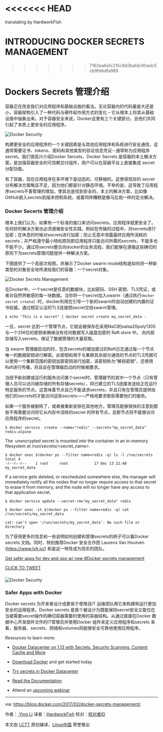 <<<<<<< HEAD
=======

translating by HardworkFish

INTRODUCING DOCKER SECRETS MANAGEMENT
============================================================
>>>>>>> 7162ea6a1c215c9d3bafdc90adc5cb9fdbdfa989

Dockers Secrets 管理介绍
=========================

容器正在改变我们对应用程序和基础设施的看法。无论容器内的代码量是大还是小，容器架构引入了一种代码与硬件起作用方式的变化 – 它从根本上将其从基础设施中抽象出来。对于容器安全来说，Docker这里有三个关键部分。且他们共同引起了本质上更安全的应用程序。

 ![Docker Security](https://i2.wp.com/blog.docker.com/wp-content/uploads/e12387a1-ab21-4942-8760-5b1677bc656d-1.jpg?w=1140&ssl=1) 
 
构建更安全的应用程序的一个关键因素是与其他应用程序和系统进行安全通信，这通常需要证书、tokens、密码和其他类型的验证信息凭证--通常称为应用程序 secret。我们很高兴介绍Docker Sercets，Docker Secrets 是容器的本土解决方案，是加强容器安全的可信赖交付组件，用户可以在容器平台上直接集成 secret 分配功能。

有了容器，现在应用程序在多环境下是动态的、可移植的。这使得现存的 secret 分布解决方案略显不足，因为他们都是针对静态环境。不幸的是，这导致了应用程序secrets不善管理的增加，使其总是找到安全的，本土的解决方案，比如像GitHub嵌入secrets到版本控制系统，或着同样糟糕是像马后炮一样的定点解决。

### Docker Secerts 管理介绍

根本上我们认为，如果有一个标准的接口来访问secrets，应用程序就更安全了。任何好的解决方案也必须遵循安全性实践，例如在传输的过程中，对secrets进行加密；在休息的时候对secrets进行加密；防止无意中泄露最终应用所消耗的secrets；并严格遵守最小特权原则即应用程序只能访问所需的secrets，不能多也不能不少。通过将secrets整合向docker的业务流程，我们能够在遵循这些确切的原则下为secrets管理问题提供一种解决方案。

下图提供了一个高层次视图，并展示了Docker swarm mode结构是如何将一种新类型的对象安全地传递给我们的容器：一个secret对象。

![Docker Secrets Management](https://i0.wp.com/blog.docker.com/wp-content/uploads/b69d2410-9e25-44d8-aa2d-f67b795ff5e3.jpg?w=1140&ssl=1) 

 
在Docker中，一个secret是任意的数据块，比如密码、SSH 密钥、TLS凭证，或者对自然界敏感的每一块数据。当你将一个secret加入swarm（通过执行`docker secret create`）时，docker利用在引导一个新的swarm时自动创建的内置的证书权威，通过相互认证的TLS连接把secret交给swarm管理。

```
$ echo "This is a secret" | docker secret create my_secret_data -
```

一旦，secret 达到一个管理节点，它就会被保存在采用NaCl的salsa20poly1305与一个256位的密钥来确保没有任何数据写入磁盘加密的 Raft store 中。 向内部存储写入secrets，保证了数据管理的大量获取。

当 swarm 管理器启动的时，包含secrets的被加密过的Raft日志通过每一个节点唯一的数据密钥进行解密。此密钥和用于与集群其余部分通信的节点的TLS凭据可以使用一个集群范围的密钥加密密钥进行加密，该密钥称为“解锁密钥”，还使用Raft进行传播，将且会在管理器启动的时候被要求。

当授予新创建或运行的服务访问某个secret时，管理器节的其中一个节点（只有管理人员可以访问被存储的所有存储secrets），将已建立的TLS连接发送给正在运行特定服务的节点。这意味着节点自己不能请求secrets，并且只有在管理员提供给他们的secrets时才能访问这些secrets——严格地要求那些需要他们的服务。


如果一个服务被删除了，或者被重新安排在其他地方，管理员能够很快的注意到那些不再需要访问将它从内存中消除的secret 的所有节点，且那节点将不能够访问应用程序的secret。

```
$ docker service  create --name="redis" --secret="my_secret_data" redis:alpine
```

The  unencrypted secret is mounted into the container in an in-memory filesystem at /run/secrets/<secret_name>.

```
$ docker exec $(docker ps --filter name=redis -q) ls -l /run/secrets
total 4
-r--r--r--    1 root     root            17 Dec 13 22:48 my_secret_data
```

If a service gets deleted, or rescheduled somewhere else, the manager will immediately notify all the nodes that no longer require access to that secret to erase it from memory, and the node will no longer have any access to that application secret.

```
$ docker service update --secret-rm="my_secret_data" redis

$ docker exec -it $(docker ps --filter name=redis -q) cat /run/secrets/my_secret_data

cat: can't open '/run/secrets/my_secret_data': No such file or directory
```

为了获得更多的信息和一些说明如何创建和管理secrets的例子可以看Docker secrets 文档。同时，特别推荐Docker 安全合作团 Laurens Van Houtven (https://www.lvh.io/) 和是这一特性成为现实的团队。

[Get safer apps for dev and ops w/ new #Docker secrets management][5]

[CLICK TO TWEET][6]

### 
![Docker Security](https://i2.wp.com/blog.docker.com/wp-content/uploads/Screenshot-2017-02-08-23.30.13.png?resize=1032%2C111&ssl=1)

### Safer Apps with Docker

Docker secrets 为开发者设计成更易于使用且IT 运维团队用它来构建和运行更加安全的运用程序。Docker secrets 是首个被设计为既能保持secret安全又能仅在当被需要secret操作的确切容器需要的使用的容器结构。从通过直接在Docker 数据中心开发部件文件的IT管理员并使用Docker 组件来定义应用程序和secrets 来看，服务器、secrets、网络和volumes将能够安全可靠地使用应用程序。

Resources to learn more:

*   [Docker Datacenter on 1.13 with Secrets, Security Scanning, Content Cache and More][7]

*   [Download Docker][8] and get started today

*   [Try secrets in Docker Datacenter][9]

*   [Read the Documentation][10]

*   Attend an [upcoming webinar][11]

--------------------------------------------------------------------------------

via: https://blog.docker.com/2017/02/docker-secrets-management/

作者：[ Ying Li][a]
译者：[HardworkFish](https://github.com/HardworkFish)
校对：[校对者ID](https://github.com/校对者ID)

本文由 [LCTT](https://github.com/LCTT/TranslateProject) 原创编译，[Linux中国](https://linux.cn/) 荣誉推出

[a]:https://blog.docker.com/author/yingli/
[1]:http://www.linkedin.com/shareArticle?mini=true&url=http://dockr.ly/2k6gnOB&title=Introducing%20Docker%20Secrets%20Management&summary=Containers%20are%20changing%20how%20we%20view%20apps%20and%20infrastructure.%20Whether%20the%20code%20inside%20containers%20is%20big%20or%20small,%20container%20architecture%20introduces%20a%20change%20to%20how%20that%20code%20behaves%20with%20hardware%20-%20it%20fundamentally%20abstracts%20it%20from%20the%20infrastructure.%20Docker%20believes%20that%20there%20are%20three%20key%20components%20to%20container%20security%20and%20...
[2]:http://www.reddit.com/submit?url=http://dockr.ly/2k6gnOB&title=Introducing%20Docker%20Secrets%20Management
[3]:https://plus.google.com/share?url=http://dockr.ly/2k6gnOB
[4]:http://news.ycombinator.com/submitlink?u=http://dockr.ly/2k6gnOB&t=Introducing%20Docker%20Secrets%20Management
[5]:https://twitter.com/share?text=Get+safer+apps+for+dev+and+ops+w%2F+new+%23Docker+secrets+management+&via=docker&related=docker&url=http://dockr.ly/2k6gnOB
[6]:https://twitter.com/share?text=Get+safer+apps+for+dev+and+ops+w%2F+new+%23Docker+secrets+management+&via=docker&related=docker&url=http://dockr.ly/2k6gnOB
[7]:http://dockr.ly/AppSecurity
[8]:https://www.docker.com/getdocker
[9]:http://www.docker.com/trial
[10]:https://docs.docker.com/engine/swarm/secrets/
[11]:http://www.docker.com/webinars
[12]:https://blog.docker.com/author/yingli/
[13]:https://blog.docker.com/tag/container-security/
[14]:https://blog.docker.com/tag/docker-security/
[15]:https://blog.docker.com/tag/secrets-management/
[16]:https://blog.docker.com/tag/security/
[17]:https://docs.docker.com/engine/swarm/how-swarm-mode-works/pki/
[18]:https://docs.docker.com/engine/swarm/secrets/
[19]:https://lvh.io%29/
